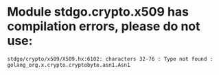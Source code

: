# Module stdgo.crypto.x509 has compilation errors, please do not use:
```
stdgo/crypto/x509/X509.hx:6102: characters 32-76 : Type not found : golang_org.x.crypto.cryptobyte.asn1.Asn1

```

